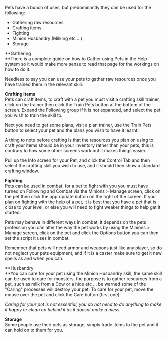 ---
---
Pets have a bunch of uses, but predominantly they can be used for the following:

*   Gathering raw resources
*   Crafting items
*   Fighting
*   Minion Husbandry (Milking etc ...)
*   Storage

**Gathering  
**There is a complete guide on how to Gather using Pets in the Help system so it would make more sense to read that page for the workings on how to do it.

Needless to say you can use your pets to gather raw resources once you have trained them in the relevant skill.

**Crafting Items**  
Pets can craft items, to craft with a pet you must visit a crafting skill trainer, click on the trainer then click the Train Pets button at the bottom of the screen. Expand the Following group if it is not expanded, and select the pet you wish to train the skill to.

Next you need to get some plans, visit a plan trainer, use the Train Pets button to select your pet and the plans you wish to have it learnt.

A thing to note before crafting is that the resources you plan on using to craft your items should be in your inventory rather than your pets, this is contrary to how some other screens work but it makes things easier.

Pull up the Info screen for your Pet, and click the Control Tab and then select the crafting skill you wish to use, and it should then show a standard crafting window.

**Fighting**  
Pets can be used in combat, for a pet to fight with you you must have turned on Following and Combat via the Minions > Manage screen, click on the pet then click the appropriate button on the right of the screen. If you plan on fighting with the help of a pet, it is best that you have a pet that is close to your level, or else you will need to fight weaker things to help get it started.

Pets may behave in different ways in combat, it depends on the pets profession you can alter the way the pet works by using the Minions > Manage screen, click on the pet and click the Options button you can then set the script it uses in combat.

Remember that pets will need armor and weapons just like any player, so do not neglect your pets equipment, and if it is a caster make sure to get it new spells as and when you can.

**Husbandry  
**You can care for your pet using the Minion Husbandry skill, the same skill can be used to care for monsters, the purpose is to gather resources from a pet, such as milk from a Cow or a hide etc ... be warned some of the "Caring" processes will destroy your pet. To care for your pet, move the mouse over the pet and click the Care button (first one).

_Caring for your pet is not essential, you do not need to do anything to make it happy or clean up behind it as it doesnt make a mess._

**Storage**  
Some people use their pets as storage, simply trade items to the pet and it can hold on to them for you.